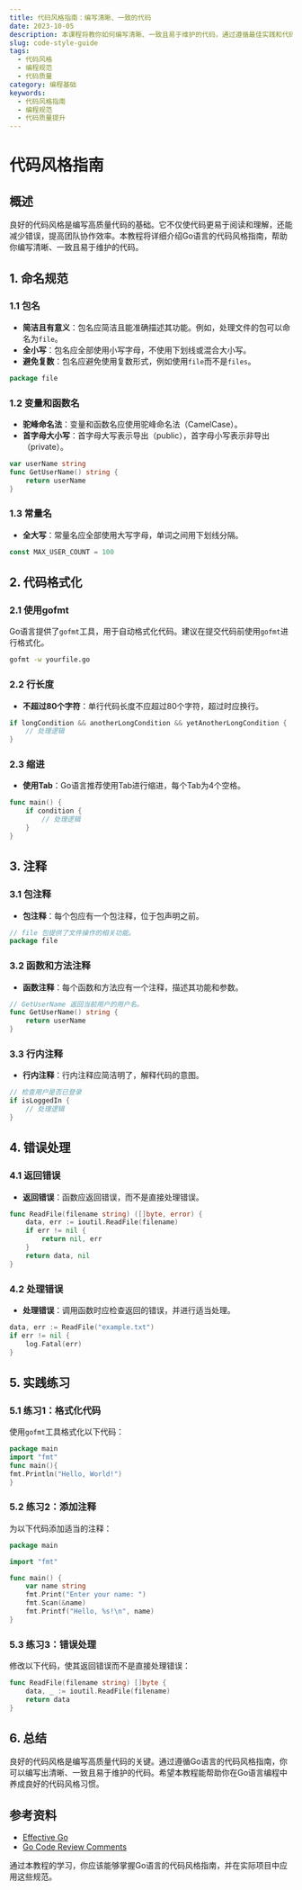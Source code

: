 ```yaml
---
title: 代码风格指南：编写清晰、一致的代码
date: 2023-10-05
description: 本课程将教你如何编写清晰、一致且易于维护的代码，通过遵循最佳实践和代码风格指南，提升团队协作和代码质量。
slug: code-style-guide
tags:
  - 代码风格
  - 编程规范
  - 代码质量
category: 编程基础
keywords:
  - 代码风格指南
  - 编程规范
  - 代码质量提升
---
```


# 代码风格指南

## 概述

良好的代码风格是编写高质量代码的基础。它不仅使代码更易于阅读和理解，还能减少错误，提高团队协作效率。本教程将详细介绍Go语言的代码风格指南，帮助你编写清晰、一致且易于维护的代码。

## 1. 命名规范

### 1.1 包名

- **简洁且有意义**：包名应简洁且能准确描述其功能。例如，处理文件的包可以命名为`file`。
- **全小写**：包名应全部使用小写字母，不使用下划线或混合大小写。
- **避免复数**：包名应避免使用复数形式，例如使用`file`而不是`files`。

```go
package file
```

### 1.2 变量和函数名

- **驼峰命名法**：变量和函数名应使用驼峰命名法（CamelCase）。
- **首字母大小写**：首字母大写表示导出（public），首字母小写表示非导出（private）。

```go
var userName string
func GetUserName() string {
    return userName
}
```

### 1.3 常量名

- **全大写**：常量名应全部使用大写字母，单词之间用下划线分隔。

```go
const MAX_USER_COUNT = 100
```

## 2. 代码格式化

### 2.1 使用gofmt

Go语言提供了`gofmt`工具，用于自动格式化代码。建议在提交代码前使用`gofmt`进行格式化。

```bash
gofmt -w yourfile.go
```

### 2.2 行长度

- **不超过80个字符**：单行代码长度不应超过80个字符，超过时应换行。

```go
if longCondition && anotherLongCondition && yetAnotherLongCondition {
    // 处理逻辑
}
```

### 2.3 缩进

- **使用Tab**：Go语言推荐使用Tab进行缩进，每个Tab为4个空格。

```go
func main() {
    if condition {
        // 处理逻辑
    }
}
```

## 3. 注释

### 3.1 包注释

- **包注释**：每个包应有一个包注释，位于包声明之前。

```go
// file 包提供了文件操作的相关功能。
package file
```

### 3.2 函数和方法注释

- **函数注释**：每个函数和方法应有一个注释，描述其功能和参数。

```go
// GetUserName 返回当前用户的用户名。
func GetUserName() string {
    return userName
}
```

### 3.3 行内注释

- **行内注释**：行内注释应简洁明了，解释代码的意图。

```go
// 检查用户是否已登录
if isLoggedIn {
    // 处理逻辑
}
```

## 4. 错误处理

### 4.1 返回错误

- **返回错误**：函数应返回错误，而不是直接处理错误。

```go
func ReadFile(filename string) ([]byte, error) {
    data, err := ioutil.ReadFile(filename)
    if err != nil {
        return nil, err
    }
    return data, nil
}
```

### 4.2 处理错误

- **处理错误**：调用函数时应检查返回的错误，并进行适当处理。

```go
data, err := ReadFile("example.txt")
if err != nil {
    log.Fatal(err)
}
```

## 5. 实践练习

### 5.1 练习1：格式化代码

使用`gofmt`工具格式化以下代码：

```go
package main
import "fmt"
func main(){
fmt.Println("Hello, World!")
}
```

### 5.2 练习2：添加注释

为以下代码添加适当的注释：

```go
package main

import "fmt"

func main() {
    var name string
    fmt.Print("Enter your name: ")
    fmt.Scan(&name)
    fmt.Printf("Hello, %s!\n", name)
}
```

### 5.3 练习3：错误处理

修改以下代码，使其返回错误而不是直接处理错误：

```go
func ReadFile(filename string) []byte {
    data, _ := ioutil.ReadFile(filename)
    return data
}
```

## 6. 总结

良好的代码风格是编写高质量代码的关键。通过遵循Go语言的代码风格指南，你可以编写出清晰、一致且易于维护的代码。希望本教程能帮助你在Go语言编程中养成良好的代码风格习惯。

## 参考资料

- [Effective Go](https://golang.org/doc/effective_go.html)
- [Go Code Review Comments](https://github.com/golang/go/wiki/CodeReviewComments)

通过本教程的学习，你应该能够掌握Go语言的代码风格指南，并在实际项目中应用这些规范。